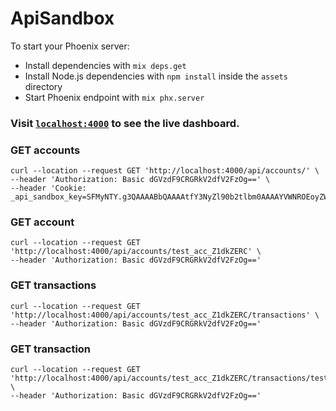 # ApiSandbox

To start your Phoenix server:

  * Install dependencies with `mix deps.get`
  * Install Node.js dependencies with `npm install` inside the `assets` directory
  * Start Phoenix endpoint with `mix phx.server`

### Visit [`localhost:4000`](http://localhost:4000) to see the live dashboard.

### GET accounts
```
curl --location --request GET 'http://localhost:4000/api/accounts/' \
--header 'Authorization: Basic dGVzdF9CRGRkV2dfV2FzOg==' \
--header 'Cookie: _api_sandbox_key=SFMyNTY.g3QAAAABbQAAAAtfY3NyZl90b2tlbm0AAAAYVWNROEoyZWlRclBPVHFWd0tPWGJTdWtv.UX16CXV3ce584kxUOzgEIJZbGJnZwvxrpFttV9FcNnc'
```
### GET account
```
curl --location --request GET 'http://localhost:4000/api/accounts/test_acc_Z1dkZERC' \
--header 'Authorization: Basic dGVzdF9CRGRkV2dfV2FzOg=='
```
### GET transactions
```
curl --location --request GET 'http://localhost:4000/api/accounts/test_acc_Z1dkZERC/transactions' \
--header 'Authorization: Basic dGVzdF9CRGRkV2dfV2FzOg=='
```
### GET transaction
```
curl --location --request GET 'http://localhost:4000/api/accounts/test_acc_Z1dkZERC/transactions/test_txn_NTA1' \
--header 'Authorization: Basic dGVzdF9CRGRkV2dfV2FzOg=='
```